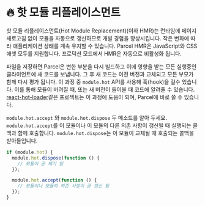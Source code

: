 # 🔥 핫 모듈 리플레이스먼트

핫 모듈 리플레이스먼트(Hot Module Replacement)(이하 HMR)는 런타임에 페이지 새로고침 없이 모듈을 자동으로 갱신하므로 개발 경험을 향상시킵니다. 작은 변화에 따라 애플리케이션 상태를 계속 유지할 수 있습니다. Parcel HMR은 JavaScript와 CSS 애셋 모두를 지원합니다. 프로덕션 모드에서 HMR은 자동으로 비활성화 됩니다.

파일을 저장하면 Parcel은 변한 부분을 다시 빌드하고 이에 영향을 받는 모든 실행중인 클라이언트에 새 코드를 보냅니다. 그 후 새 코드는 이전 버전과 교체되고 모든 부모가 함께 다시 평가 됩니다. 이 과정 중 `module.hot` API를 사용해 훅(hook)을 걸수 있습니다. 이를 통해 모듈이 버려질 때, 또는 새 버전이 들어올 때 코드에 알려줄 수 있습니다. [react-hot-loader](https://github.com/gaearon/react-hot-loader)같은 프로젝트는 이 과정에 도움이 되며, Parcel에 바로 쓸 수 있습니다.

`module.hot.accept` 와 `module.hot.dispose` 두 메소드를 알아 두세요. `module.hot.accept`를 이 모듈이나 이 모듈의 다른 의존 사항이 갱신될 때 실행되는 콜백과 함께 호출합니다. `module.hot.dispose`는 이 모듈이 교체될 때 호출되는 콜백을 받아들입니다.

```javascript
if (module.hot) {
  module.hot.dispose(function () {
    // 모듈이 곧 폐기 됨
  });

  module.hot.accept(function () {
    // 모듈이나 모듈의 의존 사항이 곧 갱신 됨
  });
}
```
